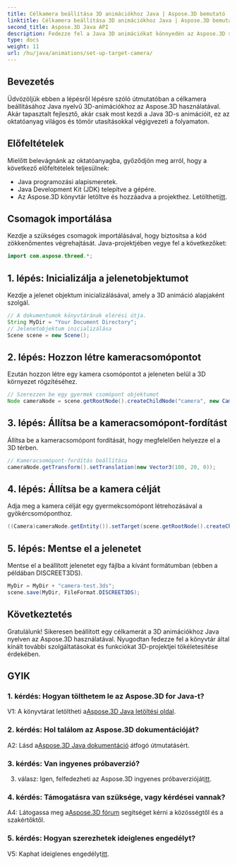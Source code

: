 ```yaml
---
title: Célkamera beállítása 3D animációkhoz Java | Aspose.3D bemutató
linktitle: Célkamera beállítása 3D animációkhoz Java | Aspose.3D bemutató
second_title: Aspose.3D Java API
description: Fedezze fel a Java 3D animációkat könnyedén az Aspose.3D segítségével. Kövesse oktatóanyagunkat a lépésenkénti útmutatóért. Töltse le most egy lenyűgöző 3D-s fejlesztési utazáshoz.
type: docs
weight: 11
url: /hu/java/animations/set-up-target-camera/
---
```

## Bevezetés

Üdvözöljük ebben a lépésről lépésre szóló útmutatóban a célkamera beállításához Java nyelvű 3D-animációkhoz az Aspose.3D használatával. Akár tapasztalt fejlesztő, akár csak most kezdi a Java 3D-s animációit, ez az oktatóanyag világos és tömör utasításokkal végigvezeti a folyamaton.

## Előfeltételek

Mielőtt belevágnánk az oktatóanyagba, győződjön meg arról, hogy a következő előfeltételek teljesülnek:

- Java programozási alapismeretek.
- Java Development Kit (JDK) telepítve a gépére.
-  Az Aspose.3D könyvtár letöltve és hozzáadva a projekthez. Letöltheti[itt](https://releases.aspose.com/3d/java/).

## Csomagok importálása

Kezdje a szükséges csomagok importálásával, hogy biztosítsa a kód zökkenőmentes végrehajtását. Java-projektjében vegye fel a következőket:

```java
import com.aspose.threed.*;
```

## 1. lépés: Inicializálja a jelenetobjektumot

Kezdje a jelenet objektum inicializálásával, amely a 3D animáció alapjaként szolgál.

```java
// A dokumentumok könyvtárának elérési útja.
String MyDir = "Your Document Directory";
// Jelenetobjektum inicializálása
Scene scene = new Scene();
```

## 2. lépés: Hozzon létre kameracsomópontot

Ezután hozzon létre egy kamera csomópontot a jeleneten belül a 3D környezet rögzítéséhez.

```java
// Szerezzen be egy gyermek csomópont objektumot
Node cameraNode = scene.getRootNode().createChildNode("camera", new Camera());
```

## 3. lépés: Állítsa be a kameracsomópont-fordítást

Állítsa be a kameracsomópont fordítását, hogy megfelelően helyezze el a 3D térben.

```java
// Kameracsomópont-fordítás beállítása
cameraNode.getTransform().setTranslation(new Vector3(100, 20, 0));
```

## 4. lépés: Állítsa be a kamera célját

Adja meg a kamera célját egy gyermekcsomópont létrehozásával a gyökércsomóponthoz.

```java
((Camera)cameraNode.getEntity()).setTarget(scene.getRootNode().createChildNode("target"));
```

## 5. lépés: Mentse el a jelenetet

Mentse el a beállított jelenetet egy fájlba a kívánt formátumban (ebben a példában DISCREET3DS).

```java
MyDir = MyDir + "camera-test.3ds";
scene.save(MyDir, FileFormat.DISCREET3DS);
```

## Következtetés

Gratulálunk! Sikeresen beállított egy célkamerát a 3D animációkhoz Java nyelven az Aspose.3D használatával. Nyugodtan fedezze fel a könyvtár által kínált további szolgáltatásokat és funkciókat 3D-projektjei tökéletesítése érdekében.

## GYIK

### 1. kérdés: Hogyan tölthetem le az Aspose.3D for Java-t?

 V1: A könyvtárat letöltheti a[Aspose.3D Java letöltési oldal](https://releases.aspose.com/3d/java/).

### 2. kérdés: Hol találom az Aspose.3D dokumentációját?

 A2: Lásd a[Aspose.3D Java dokumentáció](https://reference.aspose.com/3d/java/) átfogó útmutatásért.

### 3. kérdés: Van ingyenes próbaverzió?

 3. válasz: Igen, felfedezheti az Aspose.3D ingyenes próbaverzióját[itt](https://releases.aspose.com/).

### 4. kérdés: Támogatásra van szüksége, vagy kérdései vannak?

 A4: Látogassa meg a[Aspose.3D fórum](https://forum.aspose.com/c/3d/18) segítséget kérni a közösségtől és a szakértőktől.

### 5. kérdés: Hogyan szerezhetek ideiglenes engedélyt?

V5: Kaphat ideiglenes engedélyt[itt](https://purchase.aspose.com/temporary-license/).